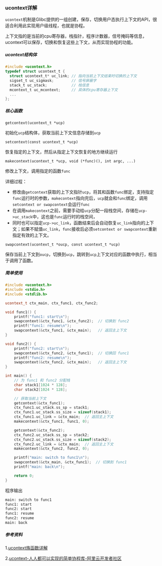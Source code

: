 ### ucontext详解

`ucontext`机制是Glibc提供的一组创建，保存，切换用户态执行上下文的API，很适合利用此实现用户级线程，也就是协程。

上下文指的是当前的cpu寄存器，栈指针，程序计数器，信号掩码等信息，ucontext可以保存，切换和恢复这些上下文，从而实现协程的功能。



##### ucontext结构体

```c
#include <ucontext.h>
typedef struct ucontext_t {
  struct ucontext_t* uc_link; // 指向当前上下文结束时切换的上下文
  sigset_t uc_sigmask;        // 信号屏蔽字
  stack_t uc_stack;           // 栈信息
  mcontext_t uc_mcontext;     // 具体的cpu寄存器上下文
  ...
};
```



##### 核心函数

`getcontext(ucontext_t *ucp)`

初始化`ucp`结构体，获取当前上下文信息存储到`ucp`



`setcontext(const ucontext_t *ucp)`

恢复指定的上下文，然后从指定上下文恢复的地方继续运行



`makecontext(ucontext_t *ucp, void (*func)(), int argc, ...)`

修改上下文，调用指定的函数`func`

详细过程：

- 修改由`getcontext`获取的上下文指针`ucp`，将其和函数`func`绑定，支持指定`func`运行时的参数，`makecontext`指向完后，`ucp`就会和`func`绑定，调用`setcontext or swapcontext`会运行`func`
- 在调用`makecontext`之前，需要手动给`ucp`分配一段栈空间，存储在`ucp->uc_stack`中，这也是`func`运行时的栈空间，
- 同时也可以指定`ucp->uc_link`，函数结束后会自动恢复`uc_link`指向的上下文；如果不赋值`uc_link`，`func`接收后必须`setcontext or swapcontext`重新指定有效的上下文。



`swapcontext(ucontext_t *oucp, const ucontext_t *ucp)`

保存当前上下文到`oucp`，切换到`ucp`，跳转到`ucp`上下文对应的函数中执行，相当于调用了函数。



##### 简单使用

```cpp
#include <ucontext.h>
#include <stdio.h>
#include <stdlib.h>

ucontext_t ctx_main, ctx_func1, ctx_func2;

void func1() {
    printf("func1: start\n");
    swapcontext(&ctx_func1, &ctx_func2);  // 切换到 func2
    printf("func1: resume\n");
    swapcontext(&ctx_func1, &ctx_main);   // 返回主上下文
}

void func2() {
    printf("func2: start\n");
    swapcontext(&ctx_func2, &ctx_func1);  // 切换回 func1
    printf("func2: resume\n");
    swapcontext(&ctx_func2, &ctx_main);   // 返回主上下文
}

int main() {
    // 为 func1 和 func2 分配栈
    char stack1[1024 * 128];
    char stack2[1024 * 128];

    // 获取当前上下文
    getcontext(&ctx_func1);
    ctx_func1.uc_stack.ss_sp = stack1;
    ctx_func1.uc_stack.ss_size = sizeof(stack1);
    ctx_func1.uc_link = &ctx_main;  // 返回主上下文
    makecontext(&ctx_func1, func1, 0);

    getcontext(&ctx_func2);
    ctx_func2.uc_stack.ss_sp = stack2;
    ctx_func2.uc_stack.ss_size = sizeof(stack2);
    ctx_func2.uc_link = &ctx_main;  // 返回主上下文
    makecontext(&ctx_func2, func2, 0);

    printf("main: switch to func1\n");
    swapcontext(&ctx_main, &ctx_func1);  // 切换到 func1
    printf("main: back\n");

    return 0;
}
```

程序输出

```txt
main: switch to func1
func1: start
func2: start
func1: resume
func2: resume
main: back
```



##### 参考资料

1.[ucontext族函数详解](https://langzi989.github.io/2017/10/06/ucontext%E5%87%BD%E6%95%B0%E8%AF%A6%E8%A7%A3/)

2.[ucontext-人人都可以实现的简单协程库-阿里云开发者社区](https://developer.aliyun.com/article/52886)
